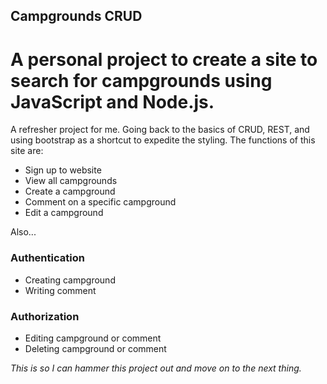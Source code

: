 ## Campgrounds CRUD
# A personal project to create a site to search for campgrounds using JavaScript and Node.js.
A refresher project for me. Going back to the basics of CRUD, REST, and using bootstrap as a shortcut to expedite the styling.
The functions of this site are:
- Sign up to website
- View all campgrounds
- Create a campground
- Comment on a specific campground
- Edit a campground

Also...
### Authentication 
- Creating campground
- Writing comment
### Authorization
- Editing campground or comment
- Deleting campground or comment


*This is so I can hammer this project out and move on to the next thing.*
